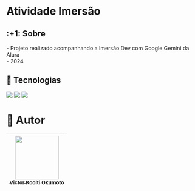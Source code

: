 <h1>Atividade Imersão</h1>

<h2> :+1: Sobre</h2>
<p> 
  - Projeto realizado acompanhando a Imersão Dev com Google Gemini da Alura <br>
  - 2024
</p>

## :nail_care: Tecnologias
<div>
	<img src="https://img.shields.io/badge/html5-%23E34F26.svg?style=for-the-badge&logo=html5&logoColor=white">
	<img src="https://img.shields.io/badge/css3-%231572B6.svg?style=for-the-badge&logo=css3&logoColor=white">
	<img src="https://img.shields.io/badge/javascript-%23323330.svg?style=for-the-badge&logo=javascript&logoColor=%23F7DF1E">
</div>

# :information_desk_person: Autor

| [<img loading="lazy" src="https://github.com/Vkokumoto/sorteador-numeros/assets/144072881/c45bef4f-1b59-47e5-9fde-3068811e6240" width=115><br><sub>Victor Kooiti Okumoto</sub>](https://github.com/Vkokumoto)
| :---: |
